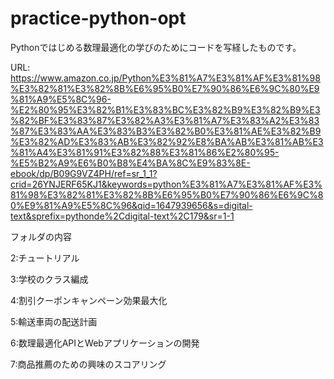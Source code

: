 # practice-python-opt
Pythonではじめる数理最適化の学びのためにコードを写経したものです。

URL:
https://www.amazon.co.jp/Python%E3%81%A7%E3%81%AF%E3%81%98%E3%82%81%E3%82%8B%E6%95%B0%E7%90%86%E6%9C%80%E9%81%A9%E5%8C%96-%E2%80%95%E3%82%B1%E3%83%BC%E3%82%B9%E3%82%B9%E3%82%BF%E3%83%87%E3%82%A3%E3%81%A7%E3%83%A2%E3%83%87%E3%83%AA%E3%83%B3%E3%82%B0%E3%81%AE%E3%82%B9%E3%82%AD%E3%83%AB%E3%82%92%E8%BA%AB%E3%81%AB%E3%81%A4%E3%81%91%E3%82%88%E3%81%86%E2%80%95-%E5%B2%A9%E6%B0%B8%E4%BA%8C%E9%83%8E-ebook/dp/B09G9VZ4PH/ref=sr_1_1?crid=26YNJERF65KJ1&keywords=python%E3%81%A7%E3%81%AF%E3%81%98%E3%82%81%E3%82%8B%E6%95%B0%E7%90%86%E6%9C%80%E9%81%A9%E5%8C%96&qid=1647939656&s=digital-text&sprefix=pythonde%2Cdigital-text%2C179&sr=1-1

フォルダの内容

2:チュートリアル

3:学校のクラス編成

4:割引クーポンキャンペーン効果最大化

5:輸送車両の配送計画

6:数理最適化APIとWebアプリケーションの開発

7:商品推薦のための興味のスコアリング
